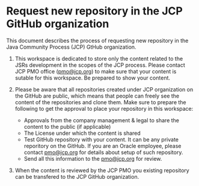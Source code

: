 # Request new repository in the JCP GitHub organization

This document describes the process of requesting new repository in the Java Community Process (JCP) GtHub organization.

1. This workspace is dedicated to store only the content related to the JSRs development in the scopes of the JCP process.
Please contact JCP PMO office (pmo@jcp.org) to make sure that your content is sutable for this workspace. Be prepared to show your content.

2. Please be aware that all repositories created under JCP organization on the GitHub are public, which means that people can freely see the content of the repositories
and clone them. Make sure to prepare the following to get the approval to place your repository in this workspace:
   * Approvals from the company management & legal to share the content to the public (if applicable)
   * The License under which the content is shared
   * Test GitHub repository with your content. It can be any private reporitory on the GitHub. If you are an Oracle employee, please contact pmo@jcp.org for details about setup of such repository. 
   * Send all this information to the pmo@jcp.org for review.

3. When the content is reviewed by the JCP PMO you existing repository can be transfered to the JCP GitHub organization. 
